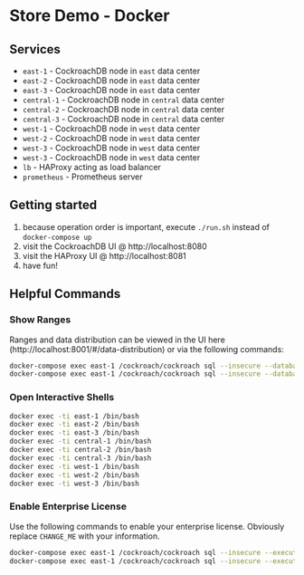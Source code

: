# Store Demo - Docker

## Services
* `east-1` - CockroachDB node in `east` data center
* `east-2` - CockroachDB node in `east` data center
* `east-3` - CockroachDB node in `east` data center
* `central-1` - CockroachDB node in `central` data center
* `central-2` - CockroachDB node in `central` data center
* `central-3` - CockroachDB node in `central` data center
* `west-1` - CockroachDB node in `west` data center
* `west-2` - CockroachDB node in `west` data center
* `west-3` - CockroachDB node in `west` data center
* `west-3` - CockroachDB node in `west` data center
* `lb` - HAProxy acting as load balancer
* `prometheus` - Prometheus server

## Getting started
1) because operation order is important, execute `./run.sh` instead of `docker-compose up`
2) visit the CockroachDB UI @ http://localhost:8080
3) visit the HAProxy UI @ http://localhost:8081
3) have fun!

## Helpful Commands

### Show Ranges
Ranges and data distribution can be viewed in the UI here (http://localhost:8001/#/data-distribution) or via the following commands:
```bash
docker-compose exec east-1 /cockroach/cockroach sql --insecure --database=store_demo --execute="SHOW EXPERIMENTAL_RANGES FROM TABLE auth;"
docker-compose exec east-1 /cockroach/cockroach sql --insecure --database=store_demo --execute="SHOW EXPERIMENTAL_RANGES FROM TABLE acct;"
```

### Open Interactive Shells
```bash
docker exec -ti east-1 /bin/bash
docker exec -ti east-2 /bin/bash
docker exec -ti east-3 /bin/bash
docker exec -ti central-1 /bin/bash
docker exec -ti central-2 /bin/bash
docker exec -ti central-3 /bin/bash
docker exec -ti west-1 /bin/bash
docker exec -ti west-2 /bin/bash
docker exec -ti west-3 /bin/bash
```

### Enable Enterprise License
Use the following commands to enable your enterprise license.  Obviously replace `CHANGE_ME` with your information.
```bash
docker-compose exec east-1 /cockroach/cockroach sql --insecure --execute="SET CLUSTER SETTING cluster.organization = 'CHANGE_ME';"
docker-compose exec east-1 /cockroach/cockroach sql --insecure --execute="SET CLUSTER SETTING enterprise.license = 'CHANGE_ME';"
```
